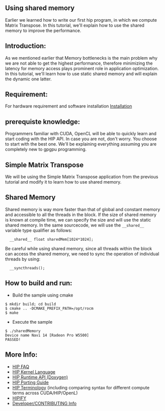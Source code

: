 ## Using shared memory ###

Earlier we learned how to write our first hip program, in which we compute Matrix Transpose. In this tutorial, we'll explain how to use the shared memory to improve the performance.

## Introduction:

As we mentioned earlier  that Memory bottlenecks is the main problem why we are not able to get the highest performance, therefore minimizing the latency for memory access plays prominent role in application optimization. In this tutorial, we'll learn how to use static shared memory and will explain the dynamic one latter.

## Requirement:
For hardware requirement and software installation [Installation](https://rocm.docs.amd.com/projects/HIP/en/latest/install/install.html)

## prerequiste knowledge:

Programmers familiar with CUDA, OpenCL will be able to quickly learn and start coding with the HIP API. In case you are not, don't worry. You choose to start with the best one. We'll be explaining everything assuming you are completely new to gpgpu programming.

## Simple Matrix Transpose

We will be using the Simple Matrix Transpose application from the previous tutorial and modify it to learn how to use shared memory.

## Shared Memory

Shared memory is way more faster than that of global and constant memory and accessible to all the threads in the block. If the size of shared memory is known at compile time, we can specify the size and will use the static shared memory. In the same sourcecode, we will use the `__shared__` variable type qualifier as follows:

`  __shared__ float sharedMem[1024*1024];`

Be careful while using shared memory, since all threads within the block can access the shared memory, we need to sync the operation of individual threads by using:

`  __syncthreads();`

## How to build and run:
- Build the sample using cmake
```
$ mkdir build; cd build
$ cmake .. -DCMAKE_PREFIX_PATH=/opt/rocm
$ make
```
- Execute the sample
```
$ ./sharedMemory
Device name Navi 14 [Radeon Pro W5500]
PASSED!
```

## More Info:
- [HIP FAQ](https://rocm.docs.amd.com/projects/HIP/en/latest/how-to/faq.html)
- [HIP Kernel Language](https://rocm.docs.amd.com/projects/HIP/en/latest/reference/kernel_language.html)
- [HIP Runtime API (Doxygen)](https://rocm.docs.amd.com/projects/HIP/en/latest/doxygen/html/index.html)
- [HIP Porting Guide](https://rocm.docs.amd.com/projects/HIP/en/latest/how-to/hip_porting_guide.html)
- [HIP Terminology](https://rocm.docs.amd.com/projects/HIP/en/latest/reference/terms.html) (including comparing syntax for different compute terms across CUDA/HIP/OpenL)
- [HIPIFY](https://rocm.docs.amd.com/projects/HIPIFY/en/latest/index.html)
- [Developer/CONTRIBUTING Info](https://github.com/ROCm/HIP/blob/develop/CONTRIBUTING.md)

